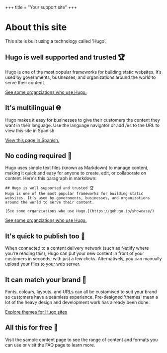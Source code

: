 +++
title = "Your support site"
+++


# About this site
This site is built using a technology called 'Hugo'.
## Hugo is well supported and trusted 🏆
Hugo is one of the most popular frameworks for building static websites. It’s used by governments, businesses, and organizations around the world to serve their content.

[See some organziations who use Hugo.](https://gohugo.io/showcase/)
## It's multilingual 🌐
Hugo makes it easy for businesses to give their customers the content they want in their language.
Use the language navigator or add /es to the URL to view this site in Spanish.

[View this page in Spanish.](https://optimistic-kirch-6f75ac.netlify.app/es)

## No coding required 💫
Hugo uses simple text files (known as Markdown) to manage content, making it quick and easy for anyone to create, edit, or collaborate on content.
Here's this paragraph in markdown:

```
## Hugo is well supported and trusted 🏆
Hugo is one of the most popular frameworks for building static websites. It’s used by governments, businesses, and organizations around the world to serve their content.

[See some organziations who use Hugo.](https://gohugo.io/showcase/)
```

[See some organziations who use Hugo.](https://gohugo.io/showcase/)
## It's quick to publish too 🚀
When connected to a content delivery network (such as Netlify where you're reading this), Hugo can put your new content in front of your customers in seconds, with just a few clicks.
Alternatively, you can manually upload your files to your web server.
## It can match your brand 🌈
Fonts, colours,  layouts, and URLs can all be customised to suit your brand so customers have a seamless experience. Pre-designed 'themes' mean a lot of the heavy design and development work has already been done.

[Explore themes for Hugo sites](https://themes.gohugo.io/)

## All this for free 🥳
Visit the sample content page to see the range of content and formats you can use or visit the FAQ  page to learn more.

